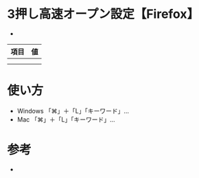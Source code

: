 # 3押し高速オープン設定【Firefox】

- 

|項目|値|
|:---|:---|
|||
|||

# 使い方

- Windows 「⌘」＋「L」「キーワード」…
- Mac 「⌘」＋「L」「キーワード」…

# 参考

- []()
